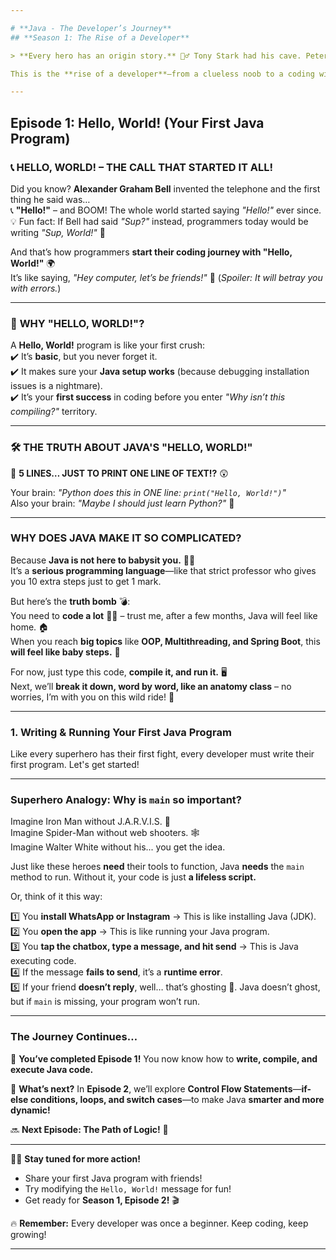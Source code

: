 ```yaml
---

# **Java - The Developer’s Journey**  
## **Season 1: The Rise of a Developer**  

> **Every hero has an origin story.** 🦸‍♂️ Tony Stark had his cave. Peter Parker had his spider bite. Walter White had... well, chemistry. But **you?** Your journey begins with Java.  

This is the **rise of a developer**—from a clueless noob to a coding wizard. Buckle up, because **Season 1** is all about **mastering the Java fundamentals** needed to **land a job, ace technical interviews, and write code like a pro!**  

---
```


## **Episode 1: Hello, World! (Your First Java Program)**  

### 📞 **HELLO, WORLD! – THE CALL THAT STARTED IT ALL!**  

Did you know? **Alexander Graham Bell** invented the telephone and the first thing he said was…  
📞 **"Hello!"** – and BOOM! The whole world started saying *"Hello!"* ever since.  
💡 Fun fact: If Bell had said *"Sup?"* instead, programmers today would be writing *"Sup, World!"* 🤣  

And that’s how programmers **start their coding journey with "Hello, World!"** 🌍  
It’s like saying, *"Hey computer, let’s be friends!"* 🤝 (*Spoiler: It will betray you with errors.*)  

---

### 🧐 **WHY "HELLO, WORLD!"?**  

A **Hello, World!** program is like your first crush:  
✔️ It’s **basic**, but you never forget it.  
✔️ It makes sure your **Java setup works** (because debugging installation issues is a nightmare).  
✔️ It’s your **first success** in coding before you enter *"Why isn’t this compiling?"* territory.  

---

### 🛠 **THE TRUTH ABOUT JAVA'S "HELLO, WORLD!"**  

📌 **5 LINES… JUST TO PRINT ONE LINE OF TEXT!?** 😲  

Your brain: *"Python does this in ONE line: `print("Hello, World!")`"*  
Also your brain: *"Maybe I should just learn Python?"* 🤔  

---

### **WHY DOES JAVA MAKE IT SO COMPLICATED?**  

Because **Java is not here to babysit you.** 👶❌  
It’s a **serious programming language**—like that strict professor who gives you 10 extra steps just to get 1 mark.  

But here’s the **truth bomb** 💣:  
You need to **code a lot** 🏋️‍♂️ – trust me, after a few months, Java will feel like home. 🏠  
When you reach **big topics** like **OOP, Multithreading, and Spring Boot**, this **will feel like baby steps.** 👶  

For now, just type this code, **compile it, and run it.** 🖥️  
Next, we’ll **break it down, word by word, like an anatomy class** – no worries, I’m with you on this wild ride! 🚀  

---

### **1. Writing & Running Your First Java Program**  

Like every superhero has their first fight, every developer must write their first program. Let's get started!  

---

### **Superhero Analogy: Why is `main` so important?**  
Imagine Iron Man without J.A.R.V.I.S. 🤖  
Imagine Spider-Man without web shooters. 🕸️  
Imagine Walter White without his... you get the idea.  

Just like these heroes **need** their tools to function, Java **needs** the `main` method to run. Without it, your code is just **a lifeless script.**  

Or, think of it this way:  

1️⃣ You **install WhatsApp or Instagram** → This is like installing Java (JDK).  
2️⃣ You **open the app** → This is like running your Java program.  
3️⃣ You **tap the chatbox, type a message, and hit send** → This is Java executing code.  
4️⃣ If the message **fails to send**, it’s a **runtime error**.  
5️⃣ If your friend **doesn’t reply**, well… that’s ghosting 👻. Java doesn’t ghost, but if `main` is missing, your program won’t run.  

---

### **The Journey Continues…**
🎉 **You’ve completed Episode 1!** You now know how to **write, compile, and execute Java code.**  

🔹 **What’s next?** In **Episode 2**, we’ll explore **Control Flow Statements**—**if-else conditions, loops, and switch cases**—to make Java **smarter and more dynamic!**  

🔜 **Next Episode: The Path of Logic!** 🚀  

---

👨‍💻 **Stay tuned for more action!**  
- Share your first Java program with friends!  
- Try modifying the `Hello, World!` message for fun!  
- Get ready for **Season 1, Episode 2!** 🎬  

🔥 **Remember:** Every developer was once a beginner. Keep coding, keep growing!  

---

